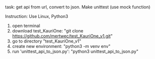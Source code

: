 task: get api from url, convert to json. Make unittest (use mock function)

Instruction:
Use Linux, Python3
1. open terminal
2. download test_KauriOne: "git clone https://github.com/mertwec/test_KauriOne_v1.git"
3. go to directory "test_KauriOne_v1"
4. create new environment: "python3 -m venv env"
5. run 'unittest_api_to_json.py': "python3 unittest_api_to_json.py"

